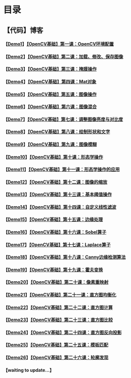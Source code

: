 # 目录

## 【代码】博客

#### 【[Demo1](https://github.com/x-jeff/OpenCV_Code_Demo/tree/master/Demo1)】[【OpenCV基础】第一课：OpenCV环境配置](http://shichaoxin.com/2019/01/19/OpenCV基础-第一课-OpenCV环境配置/)

#### 【[Demo2](https://github.com/x-jeff/OpenCV_Code_Demo/tree/master/Demo2)】[【OpenCV基础】第二课：加载、修改、保存图像](http://shichaoxin.com/2019/04/01/OpenCV基础-第二课-加载-修改-保存图像/)

#### 【[Demo3](https://github.com/x-jeff/OpenCV_Code_Demo/tree/master/Demo3)】[【OpenCV基础】第三课：掩膜操作](http://shichaoxin.com/2019/06/02/OpenCV基础-第三课-掩膜操作/)

#### 【[Demo4](https://github.com/x-jeff/OpenCV_Code_Demo/tree/master/Demo4)】[【OpenCV基础】第四课：Mat对象](http://shichaoxin.com/2019/08/06/OpenCV基础-第四课-Mat对象/)

#### 【[Demo5](https://github.com/x-jeff/OpenCV_Code_Demo/tree/master/Demo5)】[【OpenCV基础】第五课：图像操作](http://shichaoxin.com/2019/09/10/OpenCV基础-第五课-图像操作/)

#### 【[Demo6](https://github.com/x-jeff/OpenCV_Code_Demo/tree/master/Demo6)】[【OpenCV基础】第六课：图像混合](http://shichaoxin.com/2019/11/12/OpenCV基础-第六课-图像混合/)

#### 【[Demo7](https://github.com/x-jeff/OpenCV_Code_Demo/tree/master/Demo7)】[【OpenCV基础】第七课：调整图像亮度与对比度](http://shichaoxin.com/2020/01/07/OpenCV基础-第七课-调整图像亮度与对比度/)

#### 【[Demo8](https://github.com/x-jeff/OpenCV_Code_Demo/tree/master/Demo8)】[【OpenCV基础】第八课：绘制形状和文字](http://shichaoxin.com/2020/02/05/OpenCV基础-第八课-绘制形状和文字/)

#### 【[Demo9](https://github.com/x-jeff/OpenCV_Code_Demo/tree/master/Demo9)】[【OpenCV基础】第九课：图像模糊](http://shichaoxin.com/2020/03/03/OpenCV基础-第九课-图像模糊/)

#### 【[Demo10](https://github.com/x-jeff/OpenCV_Code_Demo/tree/master/Demo10)】[【OpenCV基础】第十课：形态学操作](http://shichaoxin.com/2020/04/08/OpenCV基础-第十课-形态学操作/)

#### 【[Demo11](https://github.com/x-jeff/OpenCV_Code_Demo/tree/master/Demo11)】[【OpenCV基础】第十一课：形态学操作的应用](http://shichaoxin.com/2020/05/23/OpenCV基础-第十一课-形态学操作的应用/)

#### 【[Demo12](https://github.com/x-jeff/OpenCV_Code_Demo/tree/master/Demo12)】[【OpenCV基础】第十二课：图像的缩放](http://shichaoxin.com/2020/07/15/OpenCV基础-第十二课-图像的缩放/)

#### 【[Demo13](https://github.com/x-jeff/OpenCV_Code_Demo/tree/master/Demo13)】[【OpenCV基础】第十三课：基本阈值操作](http://shichaoxin.com/2020/08/24/OpenCV基础-第十三课-基本阈值操作/)

#### 【[Demo14](https://github.com/x-jeff/OpenCV_Code_Demo/tree/master/Demo14)】[【OpenCV基础】第十四课：自定义线性滤波](http://shichaoxin.com/2020/10/17/OpenCV基础-第十四课-自定义线性滤波/)

#### 【[Demo15](https://github.com/x-jeff/OpenCV_Code_Demo/tree/master/Demo15)】[【OpenCV基础】第十五课：边缘处理](http://shichaoxin.com/2020/12/11/OpenCV基础-第十五课-边缘处理/)

#### 【[Demo16](https://github.com/x-jeff/OpenCV_Code_Demo/tree/master/Demo16)】[【OpenCV基础】第十六课：Sobel算子](http://shichaoxin.com/2021/03/01/OpenCV基础-第十六课-Sobel算子/)

#### 【[Demo17](https://github.com/x-jeff/OpenCV_Code_Demo/tree/master/Demo17)】[【OpenCV基础】第十七课：Laplace算子](http://shichaoxin.com/2021/04/16/OpenCV基础-第十七课-Laplace算子/)

#### 【[Demo18](https://github.com/x-jeff/OpenCV_Code_Demo/tree/master/Demo18)】[【OpenCV基础】第十八课：Canny边缘检测算法](http://shichaoxin.com/2021/05/17/OpenCV基础-第十八课-Canny边缘检测算法/)

#### 【[Demo19](https://github.com/x-jeff/OpenCV_Code_Demo/tree/master/Demo19)】[【OpenCV基础】第十九课：霍夫变换](http://shichaoxin.com/2021/06/14/OpenCV基础-第十九课-霍夫变换/)

#### 【[Demo20](https://github.com/x-jeff/OpenCV_Code_Demo/tree/master/Demo20)】[【OpenCV基础】第二十课：像素重映射](http://shichaoxin.com/2021/06/29/OpenCV基础-第二十课-像素重映射/)

#### 【[Demo21](https://github.com/x-jeff/OpenCV_Code_Demo/tree/master/Demo21)】[【OpenCV基础】第二十一课：直方图均衡化](http://shichaoxin.com/2021/07/19/OpenCV基础-第二十一课-直方图均衡化/)

#### 【[Demo22](https://github.com/x-jeff/OpenCV_Code_Demo/tree/master/Demo22)】[【OpenCV基础】第二十二课：直方图计算](http://shichaoxin.com/2021/08/02/OpenCV基础-第二十二课-直方图计算/)

#### 【[Demo23](https://github.com/x-jeff/OpenCV_Code_Demo/tree/master/Demo23)】[【OpenCV基础】第二十三课：直方图比较](http://shichaoxin.com/2021/08/27/OpenCV基础-第二十三课-直方图比较/)

#### 【[Demo24](https://github.com/x-jeff/OpenCV_Code_Demo/tree/master/Demo24)】[【OpenCV基础】第二十四课：直方图反向投影](http://shichaoxin.com/2021/09/24/OpenCV基础-第二十四课-直方图反向投影/)

#### 【[Demo25](https://github.com/x-jeff/OpenCV_Code_Demo/tree/master/Demo25)】[【OpenCV基础】第二十五课：模板匹配](http://shichaoxin.com/2021/10/21/OpenCV基础-第二十五课-模板匹配/)

#### 【[Demo26](https://github.com/x-jeff/OpenCV_Code_Demo/tree/master/Demo26)】[【OpenCV基础】第二十六课：轮廓发现](http://shichaoxin.com/2021/12/16/OpenCV基础-第二十六课-轮廓发现/)

#### 【waiting to update...】